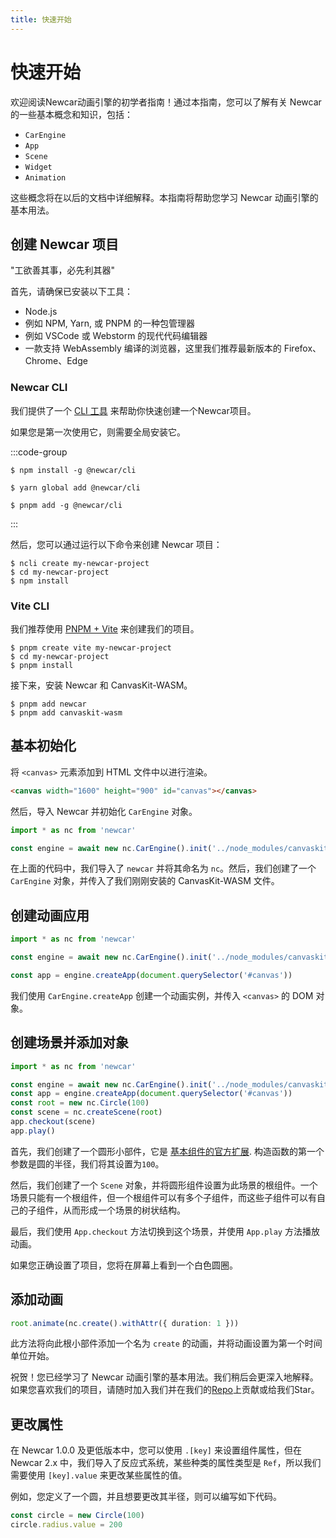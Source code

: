 ```yaml
---
title: 快速开始
---
```


# 快速开始

欢迎阅读Newcar动画引擎的初学者指南！通过本指南，您可以了解有关 Newcar 的一些基本概念和知识，包括：

- `CarEngine`
- `App`
- `Scene`
- `Widget`
- `Animation`

这些概念将在以后的文档中详细解释。本指南将帮助您学习 Newcar 动画引擎的基本用法。

## 创建 Newcar 项目

"工欲善其事，必先利其器"

首先，请确保已安装以下工具：

- Node.js
- 例如 NPM, Yarn, 或 PNPM 的一种包管理器
- 例如 VSCode 或 Webstorm 的现代代码编辑器
- 一款支持 WebAssembly 编译的浏览器，这里我们推荐最新版本的 Firefox、Chrome、Edge

### Newcar CLI

我们提供了一个 [CLI 工具](https://www.npmjs.com/package/@newcar/cli) 来帮助你快速创建一个Newcar项目。

如果您是第一次使用它，则需要全局安装它。

:::code-group

```shell [npm]
$ npm install -g @newcar/cli
```

```shell [yarn]
$ yarn global add @newcar/cli
```

```shell [pnpm]
$ pnpm add -g @newcar/cli
```

:::

然后，您可以通过运行以下命令来创建 Newcar 项目：

```shell
$ ncli create my-newcar-project
$ cd my-newcar-project
$ npm install
```

### Vite CLI

我们推荐使用 [PNPM + Vite](https://vitejs.dev/guide/#scaffolding-your-first-vite-project) 来创建我们的项目。

```shell
$ pnpm create vite my-newcar-project
$ cd my-newcar-project
$ pnpm install
```

接下来，安装 Newcar 和 CanvasKit-WASM。

```shell
$ pnpm add newcar
$ pnpm add canvaskit-wasm
```

## 基本初始化

将 `<canvas>` 元素添加到 HTML 文件中以进行渲染。

```html
<canvas width="1600" height="900" id="canvas"></canvas>
```

然后，导入 Newcar 并初始化 `CarEngine` 对象。

```typescript
import * as nc from 'newcar'

const engine = await new nc.CarEngine().init('../node_modules/canvaskit-wasm/bin/canvaskit.wasm')
```

在上面的代码中，我们导入了 `newcar` 并将其命名为 `nc`。然后，我们创建了一个 `CarEngine` 对象，并传入了我们刚刚安装的 CanvasKit-WASM 文件。

## 创建动画应用

```typescript
import * as nc from 'newcar'

const engine = await new nc.CarEngine().init('../node_modules/canvaskit-wasm/bin/canvaskit.wasm')

const app = engine.createApp(document.querySelector('#canvas'))
```
我们使用 `CarEngine.createApp` 创建一个动画实例，并传入 `<canvas>` 的 DOM 对象。

## 创建场景并添加对象

```typescript
import * as nc from 'newcar'

const engine = await new nc.CarEngine().init('../node_modules/canvaskit-wasm/bin/canvaskit.wasm')
const app = engine.createApp(document.querySelector('#canvas'))
const root = new nc.Circle(100)
const scene = nc.createScene(root)
app.checkout(scene)
app.play()
```

首先，我们创建了一个圆形小部件，它是 [基本组件的官方扩展](/dev/basic-widget). 构造函数的第一个参数是圆的半径，我们将其设置为`100`。

然后，我们创建了一个 `Scene` 对象，并将圆形组件设置为此场景的根组件。一个场景只能有一个根组件，但一个根组件可以有多个子组件，而这些子组件可以有自己的子组件，从而形成一个场景的树状结构。

最后，我们使用 `App.checkout` 方法切换到这个场景，并使用 `App.play` 方法播放动画。

如果您正确设置了项目，您将在屏幕上看到一个白色圆圈。

## 添加动画

```typescript
root.animate(nc.create().withAttr({ duration: 1 }))
```

此方法将向此根小部件添加一个名为 `create` 的动画，并将动画设置为第一个时间单位开始。

祝贺！您已经学习了 Newcar 动画引擎的基本用法。我们稍后会更深入地解释。如果您喜欢我们的项目，请随时加入我们并在我们的[Repo](https://github.com/dromara/newcar)上贡献或给我们Star。

## 更改属性

在 Newcar 1.0.0 及更低版本中，您可以使用 `.[key]` 来设置组件属性，但在 Newcar 2.x 中，我们导入了反应式系统，某些种类的属性类型是 `Ref`，所以我们需要使用 `[key].value` 来更改某些属性的值。

例如，您定义了一个圆，并且想要更改其半径，则可以编写如下代码。

```ts
const circle = new Circle(100)
circle.radius.value = 200
```
